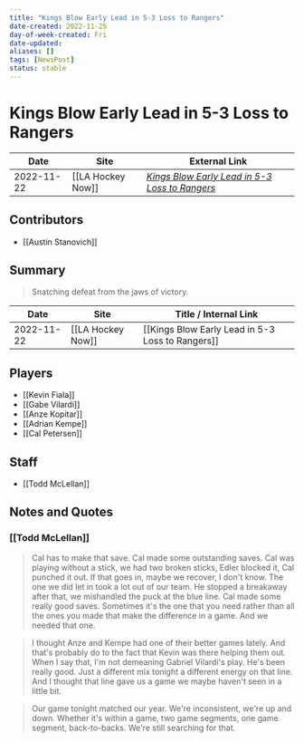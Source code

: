 ```yaml
---
title: "Kings Blow Early Lead in 5-3 Loss to Rangers"
date-created: 2022-11-25
day-of-week-created: Fri
date-updated: 
aliases: []
tags: [NewsPost]
status: stable
---
```


# Kings Blow Early Lead in 5-3 Loss to Rangers

| Date       | Site              | External Link                                                                                                                                              |
| ---------- | ----------------- | ---------------------------------------------------------------------------------------------------------------------------------------------------------- |
| 2022-11-22 | [[LA Hockey Now]] | [*Kings Blow Early Lead in 5-3 Loss to Rangers*](https://www.lahockeynow.com/2022/11/22/los-angeles-kings-blow-early-lead-in-5-3-loss-to-new-york-rangers) |

## Contributors
- [[Austin Stanovich]]

## Summary
> Snatching defeat from the jaws of victory.

| Date       | Site              | Title / Internal Link                            |
| ---------- | ----------------- | ------------------------------------------------ |
| 2022-11-22 | [[LA Hockey Now]] | [[Kings Blow Early Lead in 5-3 Loss to Rangers]] |

## Players
- [[Kevin Fiala]]
- [[Gabe Vilardi]]
- [[Anze Kopitar]]
- [[Adrian Kempe]]
- [[Cal Petersen]]

## Staff
- [[Todd McLellan]]

## Notes and Quotes
### [[Todd McLellan]]
> Cal has to make that save. Cal made some outstanding saves. Cal was playing without a stick, we had two broken sticks, Edler blocked it, Cal punched it out. If that goes in, maybe we recover, I don't know. The one we did let in took a lot out of our team. He stopped a breakaway after that, we mishandled the puck at the blue line. Cal made some really good saves. Sometimes it's the one that you need rather than all the ones you made that make the difference in a game. And we needed that one.

> I thought Anze and Kempe had one of their better games lately. And that's probably do to the fact that Kevin was there helping them out. When I say that, I'm not demeaning Gabriel Vilardi's play. He's been really good. Just a different mix tonight a different energy on that line. And I thought that line gave us a game we maybe haven't seen in a little bit.

> Our game tonight matched our year. We're inconsistent, we're up and down. Whether it's within a game, two game segments, one game segment, back-to-backs. We're still searching for that.